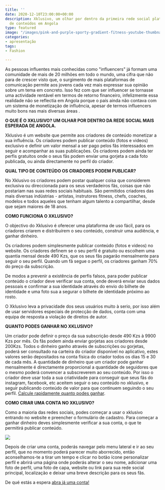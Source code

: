 ```yaml
---
title: ''
date: 2020-12-10T23:00:00+00:00
description: Xklusivo, um olhar por dentro da primeira rede social plataforma de subscrição
  de conteúdos em Angola
type: featured
image: "/images/pink-and-purple-sporty-gradient-fitness-youtube-thumbnail.png"
categories:
- apresentação
tags:
- Fashion

---
```

As pessoas influentes mais conhecidas como "influencers" já formam uma comunidade de mais de 20 milhões em todo o mundo, uma cifra que não para de crescer visto que, o surgimento de mais plataformas de comunicação permite aos jovens cada vez mais expressar sua opinião sobre um tema em concreto. Isso fez com que ser influencer se tornasse uma actividade rentável em termos de retorno financeiro, infelizmente essa realidade não se reflectia em Angola porque o país ainda não contava com um sistema de monetização de influência, apesar de termos influencers muito bons nas mais diversas áreas . 

**O QUE É O XKLUSIVO? UM OLHAR POR DENTRO DA REDE SOCIAL MAIS ESPERADA DE ANGOLA.**

Xklusivo é um website que permite aos criadores de conteúdo monetizar a sua influência. Os criadores podem publicar conteúdo (fotos e videos) exclusivo e definir um valor mensal a ser pago pelos fãs interessados em seguir e acompanhar as suas publicações. Os criadores podem ainda ter perfis gratuitos onde o seus fãs podem enviar uma gorjeta a cada foto publicada, ou ainda directamente no perfil do criador.

**QUAL TIPO DE CONTEÚDO OS CRIADORES PODEM PUBLICAR?**

No Xklusivo os criadores podem postar qualquer coisa que considerem exclusiva ou direccionada para os seus verdadeiros fãs, coisas que não postariam nas suas redes sociais habituais. São permitidos criadores das mais diversas indústrias - artistas, instrutores fitness, chefs, coaches, modelos e todos aqueles que tenham algum talento a compartilhar, desde que sejam maiores de 18 anos.

**COMO FUNCIONA O XKLUSIVO?**

O objectivo do Xklusivo é oferecer uma plataforma de uso fácil, para os criadores criarem e distribuírem o seu conteúdo, construir uma audiência, e ganhar dinheiro. 

Os criadores podem simplesmente publicar conteúdo (fotos e videos) no website. Os criadores definem se o seu perfil é gratuito ou escolhem uma quantia mensal desde 490 Kzs, que os seus fãs pagarão mensalmente para seguir o seu perfil. Quando um fã segue o perfil, os criadores ganham 70% do preço da subscrição.

De modos a prevenir a existência de perfis falsos, para poder publicar conteúdo o criador deve verificar sua conta, onde deverá enviar seus dados pessoais e confirmar a sua identidade através do envio do bilhete de identidade e uma foto sua a segurar o bilhete de identidade próximo ao rosto.

O Xklusivo leva a privacidade dos seus usuários muito à serio, por isso além de usar servidores especiais de protecção de dados, conta com uma equipa de resposta a violação de direitos de autor.

**QUANTO PODES GANHAR NO XKLUSIVO?**

Um criador pode definir o preço da sua subscrição desde 490 Kzs à 9900 Kzs por mês. Os fãs podem ainda enviar gorjetas aos criadores desde 200Kzs. Todos o dinheiro ganho através de subscrições ou gorjetas, poderá ser consultado na carteira do criador disponível no aplicativo, estes valores serão depositados na conta física do criador todos os dias 15 e 30 de cada mês. A quantidade de dinheiro que um criador pode ganhar mensalmente é directamente proporcional a quantidade de seguidores que o mesmo poderá convencer a subscreverem ao seu conteúdo. Por isso o criador deve usar toda a sua criatividade para conseguir que seus fãs do instagram, facebook, etc aceitem seguir o seu conteúdo no xklusivo, e seguir publicando conteúdo de valor para que continuem seguindo o seu perfil. [Calcule rapidamente quanto podes ganhar](https://www.xklusivo.com/how "Quanto podes ganhar?").

**COMO CRIAR UMA CONTA NO XKLUSIVO?**

Como a maioria das redes sociais, podes começar a usar o xklusivo entrando no website e preencher o formulário de cadastro. Para começar a ganhar dinheiro deves simplesmente verificar a sua conta, o que te permitirá publicar conteúdo.

![](/images/www-xklusivo-com_-iphone-6_7_8.png) 

Depois de criar uma conta, poderás navegar pelo menu lateral e ir ao seu perfil, que no momento poderá parecer muito aborrecido, então aconselhamos-te a tirar um tempo e clicar no botão ícone personalizar perfil e abrirá uma página onde poderás alterar o seu nome, adicionar uma foto de perfil, uma foto de capa, website ou link para sua rede social principal, localização e deixar uma breve descrição para os seus fãs.

De qué estás a espera [abra já uma conta!](https://www.xklusivo.com "abrir conta")